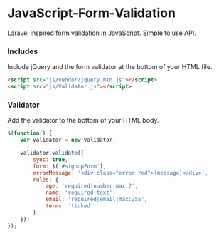 # JavaScript-Form-Validation
Laravel inspired form validation in JavaScript. Simple to use API.

### Includes

Include jQuery and the form validator at the bottom of your HTML file.

```html
<script src="js/vendor/jquery.min.js"></script>
<script src="js/Validator.js"></script>
```

### Validator

Add the validator to the bottom of your HTML body.

```js
$(function() {
    var validator = new Validator;

    validator.validate({
        sync: true,
        form: $('#signUpForm'),
        errorMessage: '<div class="error red">{message}</div>',
        rules: {
            age: 'required|number|max:2',
            name: 'required|text',
            email: 'required|email|max:255',
            terms: 'ticked'
        }
    });
});
```